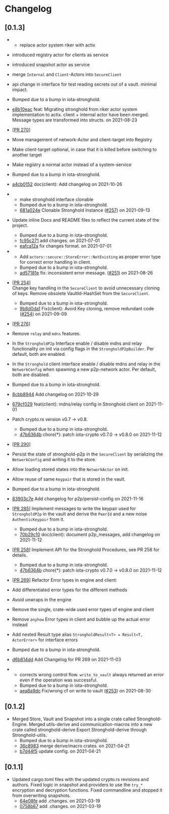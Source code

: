 # Changelog

## \[0.1.3]

- - replace actor system riker with actix

- introduced registry actor for clients as service

- introduced snapshot actor as service

- merge `Internal` and `Client`-Actors into `SecureClient`

- api change in interface for test reading secrets out of a vault. minimal impact.

- Bumped due to a bump in iota-stronghold.

- [e8b10eac](https://www.github.com/iotaledger/stronghold.rs/commit/e8b10eac4a914e5d78aae40ab4f1da15ac136ac7) feat: Migrating stronghold from riker actor system implementation to actix. client + internal actor have been merged. Message types are transformed into structs. on 2021-08-23

- \[[PR 270](https://github.com/iotaledger/stronghold.rs/pull/270)]

- Move management of network-Actor and client-target into Registry

- Make client-target optional, in case that it is killed before switching to another target

- Make registry a normal actor instead of a system-service

- Bumped due to a bump in iota-stronghold.

- [a4cb0152](https://www.github.com/iotaledger/stronghold.rs/commit/a4cb0152f79c643afbd4eea72318c3ce300a0c27) doc(client): Add changelog on 2021-10-26

- - make stronghold interface clonable
  - Bumped due to a bump in iota-stronghold.
  - [681a024e](https://www.github.com/iotaledger/stronghold.rs/commit/681a024e7fd5d6095bbf571d5a3d22fb449b54da) Clonable Stronghold Instance ([#257](https://www.github.com/iotaledger/stronghold.rs/pull/257)) on 2021-09-13

- Update inline Docs and README files to reflect the current state of the project.
  - Bumped due to a bump in iota-stronghold.
  - [fc95c271](https://www.github.com/iotaledger/stronghold.rs/commit/fc95c27128dedf8aa2d366776c22cb9c8e3f158a) add changes. on 2021-07-01
  - [eafca12a](https://www.github.com/iotaledger/stronghold.rs/commit/eafca12ad915166d8039df6ad050bb1c65cbe248) fix changes format. on 2021-07-01

- - Add `actors::secure::StoreError::NotExisting` as proper error type for correct error handling in client.
  - Bumped due to a bump in iota-stronghold.
  - [ad57181e](https://www.github.com/iotaledger/stronghold.rs/commit/ad57181e7c5baa4b6ccb66fb464667c97967db08) fix: inconsistent error message. ([#251](https://www.github.com/iotaledger/stronghold.rs/pull/251)) on 2021-08-26

- \[[PR 254](https://github.com/iotaledger/stronghold.rs/pull/254)]\
  Change key handling in the `SecureClient` to avoid unnecessary cloning of keys.
  Remove obsolete VaultId-HashSet from the `SecureClient`.
  - Bumped due to a bump in iota-stronghold.
  - [9b8d0da1](https://www.github.com/iotaledger/stronghold.rs/commit/9b8d0da150afd7446198672c8f7675547031c060) Fix(client): Avoid Key cloning, remove redundant code ([#254](https://www.github.com/iotaledger/stronghold.rs/pull/254)) on 2021-09-09

- \[[PR 276](https://github.com/iotaledger/stronghold.rs/pull/276)]

- Remove `relay` and `mdns` features.

- In the `StrongholdP2p` Interface enable / disable mdns and relay functionality on init via config flags in the `StrongholdP2pBuilder`.
  Per default, both are enabled.

- In the `Stronghold` client interface enable / disable mdns and relay in the `NetworkConfig` when spawning a new p2p-network actor.
  Per default, both are disabled.

- Bumped due to a bump in iota-stronghold.

- [8cbb8944](https://www.github.com/iotaledger/stronghold.rs/commit/8cbb8944bd4ef94ec331b97a8a9cbc7122172f8e) Add changelog on 2021-10-29

- [679cf029](https://www.github.com/iotaledger/stronghold.rs/commit/679cf02943460edf4560445f0b563f9cd0f0c9e8) feat(client):  mdns/relay config in Stronghold client on 2021-11-01

- Patch crypto.rs version v0.7 -> v0.8.
  - Bumped due to a bump in iota-stronghold.
  - [47b6364b](https://www.github.com/iotaledger/stronghold.rs/commit/47b6364bbd256f71cc7eb7cf4a731db19d39dab6) chore(\*): patch iota-crypto v0.7.0 -> v0.8.0 on 2021-11-12

- \[[PR 290](https://github.com/iotaledger/stronghold.rs/pull/290)]

- Persist the state of stronghold-p2p in the `SecureClient` by serializing the `NetworkConfig` and writing it to the store.

- Allow loading stored states into the `NetworkActor` on init.

- Allow reuse of same `Keypair` that is stored in the vault.

- Bumped due to a bump in iota-stronghold.

- [83903c7e](https://www.github.com/iotaledger/stronghold.rs/commit/83903c7e69803a7dea54f2140d58a271796e6cc9) Add changelog for p2p/persist-config on 2021-11-16

- \[[PR 285](https://github.com/iotaledger/stronghold.rs/pull/285)]
  Implement messages to write the keypair used for `StrongholdP2p` in the vault and derive the
  `PeerId` and a new noise `AuthenticKeypair` from it.
  - Bumped due to a bump in iota-stronghold.
  - [70b29c10](https://www.github.com/iotaledger/stronghold.rs/commit/70b29c1086db0491f4c8b14d8db49eadb6d6cfa8) doc(client): document p2p_messages, add changelog on 2021-11-12

- \[[PR 258](https://github.com/iotaledger/stronghold.rs/pull/258)]
  Implement API for the Stronghold Procedures, see PR 258 for details.
  - Bumped due to a bump in iota-stronghold.
  - [47b6364b](https://www.github.com/iotaledger/stronghold.rs/commit/47b6364bbd256f71cc7eb7cf4a731db19d39dab6) chore(\*): patch iota-crypto v0.7.0 -> v0.8.0 on 2021-11-12

- \[[PR 269](https://github.com/iotaledger/stronghold.rs/pull/269)]
  Refactor Error types in engine and client:

- Add differentiated error types for the different methods

- Avoid unwraps in the engine

- Remove the single, crate-wide used error types of engine and client

- Remove `anyhow` Error types in client and bubble up the actual error instead

- Add nested Result type alias `StrongholdResult<T> = Result<T, ActorError>` for interface errors

- Bumped due to a bump in iota-stronghold.

- [d6b814dd](https://www.github.com/iotaledger/stronghold.rs/commit/d6b814dd7729dbbf39b73e050767992aadc19377) Add Changelog for PR 269 on 2021-11-03

- - corrects wrong control flow. `write_to_vault` always returned an error even if the operation was successful.
  - Bumped due to a bump in iota-stronghold.
  - [aea8a9dc](https://www.github.com/iotaledger/stronghold.rs/commit/aea8a9dc8c3fa12e5444c5b4bb3303876e4c1a2f) Fix/wrong cf on write to vault ([#253](https://www.github.com/iotaledger/stronghold.rs/pull/253)) on 2021-08-30

## \[0.1.2]

- Merged Store, Vault and Snapshot into a single crate called Stronghold-Engine.
  Merged utils-derive and communication-macros into a new crate called stronghold-derive
  Export Stronghold-derive through Stronghold-utils.
  - Bumped due to a bump in iota-stronghold.
  - [36c8983](https://www.github.com/iotaledger/stronghold.rs/commit/36c8983eefd594c702a9e8b32bad25354ad127c0) merge derive/macro crates. on 2021-04-21
  - [b7d44f5](https://www.github.com/iotaledger/stronghold.rs/commit/b7d44f530e08be27128f25f46b4bb05cf3da99bd) update config. on 2021-04-21

## \[0.1.1]

- Updated cargo.toml files with the updated crypto.rs revisions and authors.
  Fixed logic in snapshot and providers to use the `try_*` encryption and decryption functions.
  Fixed commandline and stopped it from overwriting snapshots.
  - [64e08fe](https://www.github.com/iotaledger/stronghold.rs/commit/64e08fe39454d2191561783d009b155c91db37c1) add .changes. on 2021-03-19
  - [0758b67](https://www.github.com/iotaledger/stronghold.rs/commit/0758b6734a1e22d491345a6b894acea12ab5b1b7) add .changes. on 2021-03-19
